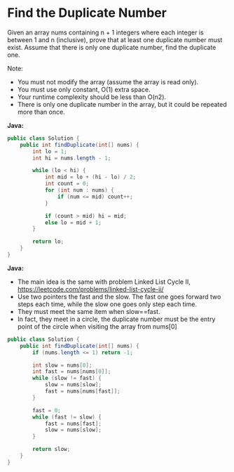# Find the Duplicate Number

Given an array nums containing n + 1 integers where each integer is between 1 and n (inclusive), prove that at least one duplicate number must exist. Assume that there is only one duplicate number, find the duplicate one.

Note:

- You must not modify the array (assume the array is read only).
- You must use only constant, O(1) extra space.
- Your runtime complexity should be less than O(n2).
- There is only one duplicate number in the array, but it could be repeated more than once.

**Java:**
```java
public class Solution {
    public int findDuplicate(int[] nums) {
        int lo = 1;
        int hi = nums.length - 1;

        while (lo < hi) {
            int mid = lo + (hi - lo) / 2;
            int count = 0;
            for (int num : nums) {
                if (num <= mid) count++;
            }

            if (count > mid) hi = mid;
            else lo = mid + 1;
        }

        return lo;
    }
}
```

**Java:**

- The main idea is the same with problem Linked List Cycle II, https://leetcode.com/problems/linked-list-cycle-ii/
- Use two pointers the fast and the slow. The fast one goes forward two steps each time, while the slow one goes only step each time.
- They must meet the same item when slow==fast.
- In fact, they meet in a circle, the duplicate number must be the entry point of the circle when visiting the array from nums[0]
```java
public class Solution {
    public int findDuplicate(int[] nums) {
        if (nums.length <= 1) return -1;

        int slow = nums[0];
        int fast = nums[nums[0]];
        while (slow != fast) {
            slow = nums[slow];
            fast = nums[nums[fast]];
        }

        fast = 0;
        while (fast != slow) {
            fast = nums[fast];
            slow = nums[slow];
        }

        return slow;
    }
}
```
